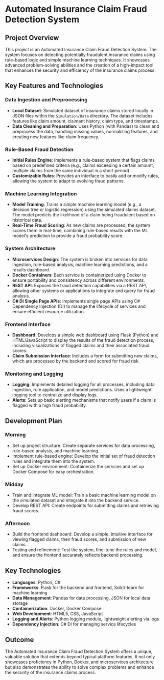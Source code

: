 # Automated Insurance Claim Fraud Detection System

## Project Overview

This project is an Automated Insurance Claim Fraud Detection System. The system focuses on detecting potentially fraudulent insurance claims using rule-based logic and simple machine learning techniques. It showcases advanced problem-solving abilities and the creation of a high-impact tool that enhances the security and efficiency of the insurance claims process.

## Key Features and Technologies

### Data Ingestion and Preprocessing
- **Local Dataset**: Simulated dataset of insurance claims stored locally in JSON files within the `Simulation/Data` directory. The dataset includes features like claim amount, claimant history, claim type, and timestamps.
- **Data Cleaning and Preparation**: Uses Python (with Pandas) to clean and preprocess the data, handling missing values, normalizing features, and creating new features like claim frequency.

### Rule-Based Fraud Detection
- **Initial Rules Engine**: Implements a rule-based system that flags claims based on predefined criteria (e.g., claims exceeding a certain amount, multiple claims from the same individual in a short period).
- **Customizable Rules**: Provides an interface to easily add or modify rules, allowing the system to adapt to evolving fraud patterns.

### Machine Learning Integration
- **Model Training**: Trains a simple machine learning model (e.g., a decision tree or logistic regression) using the simulated claims dataset. The model predicts the likelihood of a claim being fraudulent based on historical data.
- **Real-Time Fraud Scoring**: As new claims are processed, the system scores them in real-time, combining rule-based results with the ML model's prediction to provide a fraud probability score.

### System Architecture
- **Microservices Design**: The system is broken into services for data ingestion, rule-based analysis, machine learning predictions, and a results dashboard.
- **Docker Containers**: Each service is containerized using Docker to ensure portability and consistency across different environments.
- **REST API**: Exposes the fraud detection capabilities via a REST API, allowing other systems or applications to integrate and query for fraud analysis.
- **C# DI Single Page APIs**: Implements single page APIs using C# Dependency Injection (DI) to manage the lifecycle of services and ensure efficient resource utilization.

### Frontend Interface
- **Dashboard**: Develops a simple web dashboard using Flask (Python) and HTML/JavaScript to display the results of the fraud detection process, including visualizations of flagged claims and their associated fraud scores.
- **Claim Submission Interface**: Includes a form for submitting new claims, which are processed by the backend and scored for fraud risk.

### Monitoring and Logging
- **Logging**: Implements detailed logging for all processes, including data ingestion, rule application, and model predictions. Uses a lightweight logging tool to centralize and display logs.
- **Alerts**: Sets up basic alerting mechanisms that notify users if a claim is flagged with a high fraud probability.

## Development Plan

### Morning
- Set up project structure: Create separate services for data processing, rule-based analysis, and machine learning.
- Implement rule-based engine: Develop the initial set of fraud detection rules and integrate them into the system.
- Set up Docker environment: Containerize the services and set up Docker Compose for easy orchestration.

### Midday
- Train and integrate ML model: Train a basic machine learning model on the simulated dataset and integrate it into the backend service.
- Develop REST API: Create endpoints for submitting claims and retrieving fraud scores.

### Afternoon
- Build the frontend dashboard: Develop a simple, intuitive interface for viewing flagged claims, their fraud scores, and submission of new claims.
- Testing and refinement: Test the system, fine-tune the rules and model, and ensure the frontend accurately reflects backend processing.

## Key Technologies

- **Languages**: Python, C#
- **Frameworks**: Flask for the backend and frontend, Scikit-learn for machine learning
- **Data Management**: Pandas for data processing, JSON for local data storage
- **Containerization**: Docker, Docker Compose
- **Web Development**: HTML5, CSS, JavaScript
- **Logging and Alerts**: Python logging module, lightweight alerting via logs
- **Dependency Injection**: C# DI for managing service lifecycles

## Outcome

The Automated Insurance Claim Fraud Detection System offers a unique, valuable solution that extends beyond typical platform features. It not only showcases proficiency in Python, Docker, and microservices architecture but also demonstrates the ability to solve complex problems and enhance the security of the insurance claims process.